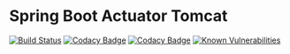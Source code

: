 Spring Boot Actuator Tomcat
===========================

[![Build Status](https://api.travis-ci.org/timpeeters/spring-boot-actuator-tomcat.svg?branch=master)](https://www.travis-ci.org/timpeeters/spring-boot-actuator-tomcat)
[![Codacy Badge](https://api.codacy.com/project/badge/Grade/e5b9eda18e544904bb78f6bd8f35d4a4)](https://www.codacy.com/app/timpeeters/spring-boot-actuator-tomcat?utm_source=github.com&amp;utm_medium=referral&amp;utm_content=timpeeters/spring-boot-actuator-tomcat&amp;utm_campaign=Badge_Grade)
[![Codacy Badge](https://api.codacy.com/project/badge/Coverage/e5b9eda18e544904bb78f6bd8f35d4a4)](https://www.codacy.com/app/timpeeters/spring-boot-actuator-tomcat?utm_source=github.com&utm_medium=referral&utm_content=timpeeters/spring-boot-actuator-tomcat&utm_campaign=Badge_Coverage)
[![Known Vulnerabilities](https://snyk.io/test/github/timpeeters/spring-boot-actuator-tomcat/badge.svg?targetFile=pom.xml)](https://snyk.io/test/github/timpeeters/spring-boot-actuator-tomcat?targetFile=pom.xml)
